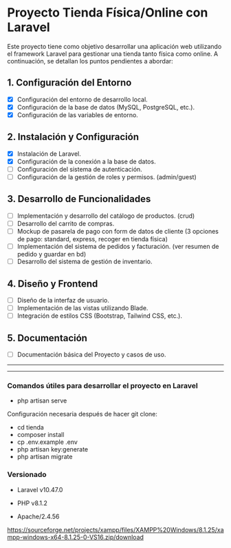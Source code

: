 # Proyecto Tienda Física/Online con Laravel

Este proyecto tiene como objetivo desarrollar una aplicación web utilizando el framework Laravel para gestionar una tienda tanto física como online. A continuación, se detallan los puntos pendientes a abordar:

## 1. Configuración del Entorno

- [x] Configuración del entorno de desarrollo local.
- [x] Configuración de la base de datos (MySQL, PostgreSQL, etc.).
- [x] Configuración de las variables de entorno.

## 2. Instalación y Configuración

- [x] Instalación de Laravel.
- [x] Configuración de la conexión a la base de datos.
- [ ] Configuración del sistema de autenticación.
- [ ] Configuración de la gestión de roles y permisos. (admin/guest)

## 3. Desarrollo de Funcionalidades

- [ ] Implementación y desarrollo del catálogo de productos. (crud)
- [ ] Desarrollo del carrito de compras.
- [ ] Mockup de pasarela de pago con form de datos de cliente (3 opciones de pago: standard, express, recoger en tienda física)
- [ ] Implementación del sistema de pedidos y facturación. (ver resumen de pedido y guardar en bd)
- [ ] Desarrollo del sistema de gestión de inventario.

## 4. Diseño y Frontend

- [ ] Diseño de la interfaz de usuario.
- [ ] Implementación de las vistas utilizando Blade.
- [ ] Integración de estilos CSS (Bootstrap, Tailwind CSS, etc.).

## 5. Documentación

- [ ] Documentación básica del Proyecto y casos de uso.

---
---

### Comandos útiles para desarrollar el proyecto en Laravel

- php artisan serve

Configuración necesaria después de hacer git clone:

  - cd tienda
  - composer install
  - cp .env.example .env
  - php artisan key:generate
  - php artisan migrate

### Versionado

- Laravel v10.47.0
  
- PHP v8.1.2
- Apache/2.4.56

https://sourceforge.net/projects/xampp/files/XAMPP%20Windows/8.1.25/xampp-windows-x64-8.1.25-0-VS16.zip/download
